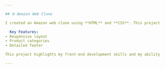 ```yaml
---

## 🌐 Amazon Web Clone

I created an Amazon web clone using **HTML** and **CSS**. This project features a fully responsive design, including the navigation bar, search bar, and product display sections, closely mirroring the original Amazon site. 🛒

  Key Features:
- Responsive layout
- Product categories
- Detailed footer

This project highlights my front-end development skills and my ability to build complex web layouts without using JavaScript.

---
```


 

